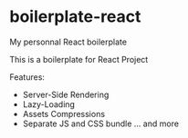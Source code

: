 # boilerplate-react
My personnal React boilerplate

This is a boilerplate for React Project

Features:

- Server-Side Rendering
- Lazy-Loading
- Assets Compressions
- Separate JS and CSS bundle
... and more
